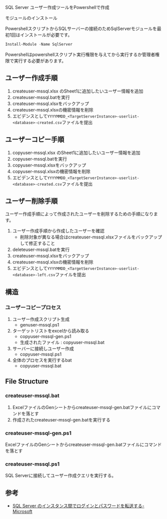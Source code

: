 SQL Server ユーザー作成ツールをPowershellで作成

モジュールのインストール

PowershellスクリプトからSQLサーバーの接続のためSqlServerモジュールを最初1回はインストールが必要です。

```ps1
Install-Module -Name SqlServer
```
Powershellはpowershellスクリプト実行権限を与えてから実行するか管理者権限で実行する必要があります。

## ユーザー作成手順

1. createuser-mssql.xlsx のSheet1に追加したいユーザー情報を追加
2. createuser-mssql.batを実行
3. createuser-mssql.xlsxをバックアップ
4. createuser-mssql.xlsxの機密情報を削除
5. エビデンスとして`YYYYMMDD_<TargetServerInstance>-userlist-<database>-created.csv`ファイルを提出

## ユーザーコピー手順

1. copyuser-mssql.xlsx のSheet1に追加したいユーザー情報を追加
2. copyuser-mssql.batを実行
3. copyuser-mssql.xlsxをバックアップ
4. copyuser-mssql.xlsxの機密情報を削除
5. エビデンスとして`YYYYMMDD_<TargetServerInstance>-userlist-<database>-created.csv`ファイルを提出

## ユーザー削除手順

ユーザー作成手順によって作成されたユーザーを削除するための手順になります。

1. ユーザー作成手順から作成したユーザーを確認
   - 削除対象が異なる場合はcreateuser-mssql.xlsxファイルをバックアップして修正すること
2. deleteuser-mssql.batを実行
3. createuser-mssql.xlsxをバックアップ
4. createuser-mssql.xlsxの機密情報を削除
5. エビデンスとして`YYYYMMDD_<TargetServerInstance>-userlist-<database>-left.csv`ファイルを提出

## 構造

### ユーザーコピープロセス

1. ユーザー作成スクリプト生成
   - genuser-mssql.ps1
2. ターゲットリストをexcelから読み取る
   - copyuser-mssql-gen.ps1
   - 生成されたファイル : copyuser-mssql.bat
3. サーバーに接続しユーザー作成
   - copyuser-mssql.ps1
4. 全体のプロセスを実行するbat
   - copyuser-mssql.bat


## File Structure

### createuser-mssql.bat

1. ExcelファイルのGenシートからcreateuser-mssql-gen.batファイルにコマンドを落とす
2. 作成されたcreateuser-mssql-gen.batを実行する

### createuser-mssql-gen.ps1

ExcelファイルのGenシートからcreateuser-mssql-gen.batファイルにコマンドを落とす

### createuser-mssql.ps1

SQL Serverに接続してユーザー作成クエリを実行する。

## 参考

- [SQL Server のインスタンス間でログインとパスワードを転送する-Microsoft](https://learn.microsoft.com/ja-jp/troubleshoot/sql/database-engine/security/transfer-logins-passwords-between-instances)

